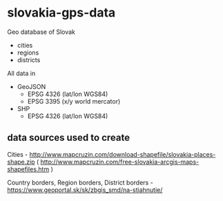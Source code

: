 # slovakia-gps-data

Geo database of Slovak

* cities
* regions
* districts

All data in

* GeoJSON
  * EPSG 4326 (lat/lon WGS84)
  * EPSG 3395 (x/y world mercator)
* SHP
  * EPSG 4326 (lat/lon WGS84)

## data sources used to create

Cities - http://www.mapcruzin.com/download-shapefile/slovakia-places-shape.zip ( http://www.mapcruzin.com/free-slovakia-arcgis-maps-shapefiles.htm )

Country borders, Region borders, District borders - https://www.geoportal.sk/sk/zbgis_smd/na-stiahnutie/